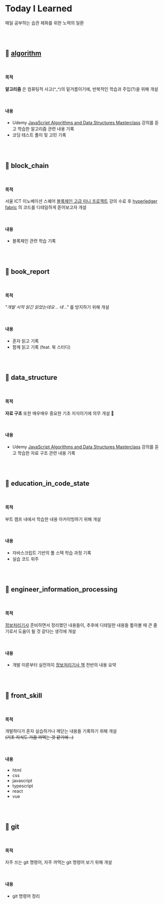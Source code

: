 # Today I Learned

매일 공부하는 습관 체화를 위한 노력의 일환

<br/>
<br/>

## 📂 [algorithm](https://github.com/ciocio97/today_i_learned/tree/Today_I_Learned/algorithm)

<br/>

#### 목적

**알고리즘** 은 컴퓨팅적 사고(^_^)의 밑거름이기에, 반복적인 학습과 주입(?)을 위해 개설 

<br/>

#### 내용

* Udemy [JavaScript Algorithms and Data Structures Masterclass](https://www.udemy.com/course/js-algorithms-and-data-structures-masterclass/) 강의를 듣고 학습한 알고리즘 관련 내용 기록
* 코딩 테스트 풀이 및 고민 기록

<br/>
<br/>

## 📂 block_chain

<br/>

#### 목적

서울 ICT 이노베이션 스퀘어 [블록체인 고급 미니 프로젝트](http://digital-itsa.or.kr/itsa/lms/atnlcReqst/reception.do?processCdArr=BC&lctreNo=238&menuNo=700019) 강의 수료 후 [hyperledger fabric](http://digital-itsa.or.kr/itsa/lms/atnlcReqst/reception.do?processCdArr=BC&lctreNo=238&menuNo=700019) 의 코드를 디테일하게 뜯어보고자 개설

<br/>

#### 내용

* 블록체인 관련 학습 기록

<br/>
<br/>

## 📂 book_report

<br/>

#### 목적

_"개발 서적 읽긴 읽었는데요 .. 네 .."_ 를 방지하기 위해 개설

<br/>

#### 내용

* 혼자 읽고 기록
* 함께 읽고 기록 (feat. 북 스터디)

<br/>
<br/>

## 📂 data_structure

<br/>

#### 목적

**자료 구조** 또한 매우매우 중요한 기초 지식이기에 의무 개설 🦾

<br/>

#### 내용

* Udemy [JavaScript Algorithms and Data Structures Masterclass](https://www.udemy.com/course/js-algorithms-and-data-structures-masterclass/) 강의를 듣고 학습한 자료 구조 관련 내용 기록

<br/>
<br/>

## 📂 education_in_code_state

<br/>

#### 목적

부트 캠프 내에서 학습한 내용 아카이빙하기 위해 개설

<br/>

#### 내용

* 자바스크립트 기반의 풀 스택 학습 과정 기록
* 실습 코드 위주

<br/>
<br/>

## 📂 engineer_information_processing

<br/>

#### 목적

[정보처리기사](http://www.q-net.or.kr/crf005.do?id=crf00505&jmCd=1320) 준비하면서 정리했던 내용들이, 추후에 디테일한 내용들 톺아볼 때 큰 줄기로서 도움이 될 것 같다는 생각에 개설

<br/>

#### 내용

* 개발 이론부터 실전까지 [정보처리기사 책](https://www.aladin.co.kr/m/mproduct.aspx?ItemId=324139406) 전반의 내용 요약

<br/>
<br/>

## 📂 front_skill

<br/>

#### 목적

개발하다가 혼자 실습하거나 깨닫는 내용들 기록하기 위해 개설  
~~(기초 지식도 가끔 까먹는 것 같기에 ..)~~

<br/>

#### 내용

* html
* css
* javascript
* typescript
* react
* vue

<br/>
<br/>

## 📂 git

<br/>

#### 목적

자주 쓰는 git 명령어, 자주 까먹는 git 명령어 보기 위해 개설

<br/>

#### 내용

* git 명령어 정리
